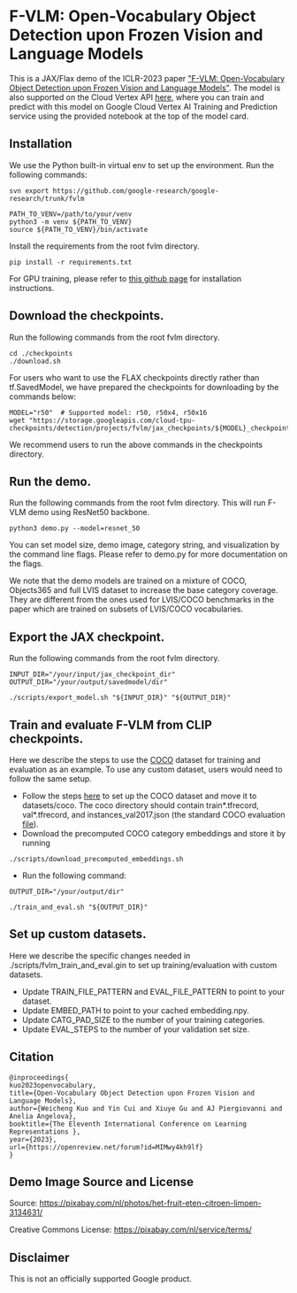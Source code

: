 # F-VLM: Open-Vocabulary Object Detection upon Frozen Vision and Language Models

This is a JAX/Flax demo of the ICLR-2023 paper ["F-VLM: Open-Vocabulary Object Detection upon Frozen Vision and Language Models"](https://arxiv.org/abs/2209.15639).
The model is also supported on the Cloud Vertex API [here](https://console.cloud.google.com/vertex-ai/publishers/google/model-garden/109), where you can train and predict with this model on Google Cloud Vertex AI Training and Prediction service using the provided notebook at the top of the model card.


## Installation
We use the Python built-in virtual env to set up the environment. Run the following commands:

```
svn export https://github.com/google-research/google-research/trunk/fvlm

PATH_TO_VENV=/path/to/your/venv
python3 -m venv ${PATH_TO_VENV}
source ${PATH_TO_VENV}/bin/activate
```

Install the requirements from the root fvlm directory.

```
pip install -r requirements.txt
```

For GPU training, please refer to [this github page](https://github.com/google/jax/issues/13637) for installation instructions.

## Download the checkpoints.
Run the following commands from the root fvlm directory. 

```
cd ./checkpoints
./download.sh
```

For users who want to use the FLAX checkpoints directly rather than tf.SavedModel, we have prepared the checkpoints for downloading by the commands below:

```
MODEL="r50"  # Supported model: r50, r50x4, r50x16
wget "https://storage.googleapis.com/cloud-tpu-checkpoints/detection/projects/fvlm/jax_checkpoints/${MODEL}_checkpoint_184000"
```
We recommend users to run the above commands in the checkpoints directory.

## Run the demo.
Run the following commands from the root fvlm directory. This will run F-VLM demo using ResNet50 backbone.

```
python3 demo.py --model=resnet_50
```

You can set model size, demo image, category string, and visualization by the command line flags. Please refer to demo.py for more documentation on the flags.

We note that the demo models are trained on a mixture of COCO, Objects365 and full LVIS dataset to increase the base category coverage. They are different from the ones used for LVIS/COCO benchmarks in the paper which are trained on subsets of LVIS/COCO vocabularies.

## Export the JAX checkpoint.
Run the following commands from the root fvlm directory.

```
INPUT_DIR="/your/input/jax_checkpoint_dir"
OUTPUT_DIR="/your/output/savedmodel/dir"

./scripts/export_model.sh "${INPUT_DIR}" "${OUTPUT_DIR}"
```

## Train and evaluate F-VLM from CLIP checkpoints.

Here we describe the steps to use the [COCO](https://cocodataset.org/#home) dataset for training and evaluation as an example. To use any custom dataset, users would need to follow the same setup.

* Follow the steps [here](https://cloud.google.com/tpu/docs/tutorials/mask-rcnn-2.x#prepare-coco) to set up the COCO dataset and move it to datasets/coco. The coco directory should contain train*.tfrecord, val*.tfrecord, and instances_val2017.json (the standard COCO evaluation [file](https://cocodataset.org/#download)).
* Download the precomputed COCO category embeddings and store it by running

```
./scripts/download_precomputed_embeddings.sh
```

* Run the following command:

```
OUTPUT_DIR="/your/output/dir"

./train_and_eval.sh "${OUTPUT_DIR}"
```

## Set up custom datasets.

Here we describe the specific changes needed in ./scripts/fvlm_train_and_eval.gin to set up training/evaluation with custom datasets.

* Update TRAIN_FILE_PATTERN and EVAL_FILE_PATTERN to point to your dataset.
* Update EMBED_PATH to point to your cached embedding.npy.
* Update CATG_PAD_SIZE to the number of your training categories.
* Update EVAL_STEPS to the number of your validation set size.

## Citation
```
@inproceedings{
kuo2023openvocabulary,
title={Open-Vocabulary Object Detection upon Frozen Vision and Language Models},
author={Weicheng Kuo and Yin Cui and Xiuye Gu and AJ Piergiovanni and Anelia Angelova},
booktitle={The Eleventh International Conference on Learning Representations },
year={2023},
url={https://openreview.net/forum?id=MIMwy4kh9lf}
}
```

## Demo Image Source and License

Source: https://pixabay.com/nl/photos/het-fruit-eten-citroen-limoen-3134631/

Creative Commons License: https://pixabay.com/nl/service/terms/

## Disclaimer
This is not an officially supported Google product.